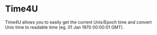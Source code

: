 # Time4U
Time4U allows you to easily get the current Unix/Epoch time and convert Unix time to readable time (eg. 01 Jan 1970 00:00:01 GMT).